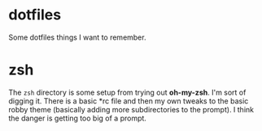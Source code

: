 # dotfiles
Some dotfiles things I want to remember.

# zsh

The `zsh` directory is some setup from trying out **oh-my-zsh**. I'm
sort of digging it. There is a basic *rc file and then my own tweaks
to the basic robby theme (basically adding more subdirectories to the
prompt). I think the danger is getting too big of a prompt.

